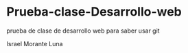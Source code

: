 # Prueba-clase-Desarrollo-web

prueba de clase de desarrollo web para saber usar git

Israel Morante Luna

